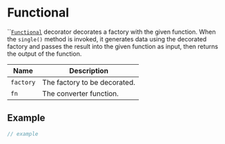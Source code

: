 # Functional

``[`Functional`](functional.md) decorator decorates a factory with the given function. When the `single()` method is invoked, it generates data using the decorated factory and passes the result into the given function as input, then returns the output of the function.

| Name      | Description                  |
| --------- | ---------------------------- |
| `factory` | The factory to be decorated. |
| `fn`      | The converter function.      |

## Example

```typescript
// example
```
